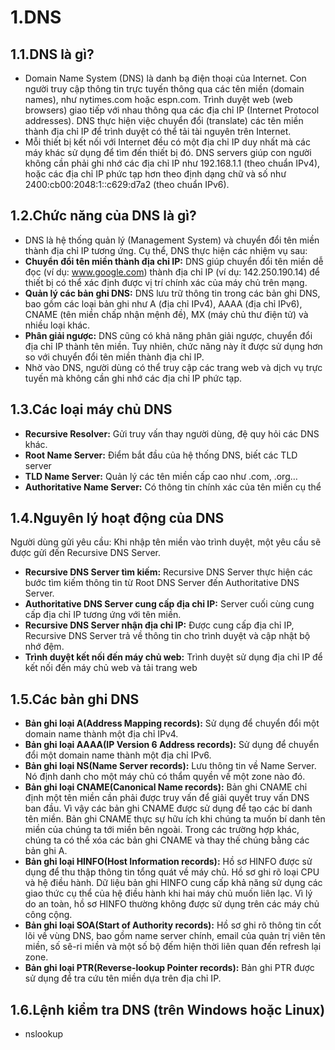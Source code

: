 # 1.DNS
## 1.1.DNS là gì?
- Domain Name System (DNS) là danh bạ điện thoại của Internet. Con người truy cập thông tin trực tuyến thông qua các tên miền (domain names), như nytimes.com hoặc espn.com. Trình duyệt web (web browsers) giao tiếp với nhau thông qua các địa chỉ IP (Internet Protocol addresses). DNS thực hiện việc chuyển đổi (translate) các tên miền thành địa chỉ IP để trình duyệt có thể tải tài nguyên trên Internet.
- Mỗi thiết bị kết nối với Internet đều có một địa chỉ IP duy nhất mà các máy khác sử dụng để tìm đến thiết bị đó. DNS servers giúp con người không cần phải ghi nhớ các địa chỉ IP như 192.168.1.1 (theo chuẩn IPv4), hoặc các địa chỉ IP phức tạp hơn theo định dạng chữ và số như 2400:cb00:2048:1::c629:d7a2 (theo chuẩn IPv6).
## 1.2.Chức năng của DNS là gì?
- DNS là hệ thống quản lý (Management System) và chuyển đổi tên miền thành địa chỉ IP tương ứng. Cụ thể, DNS thực hiện các nhiệm vụ sau:
- **Chuyển đổi tên miền thành địa chỉ IP:** DNS giúp chuyển đổi tên miền dễ đọc (ví dụ: www.google.com) thành địa chỉ IP (ví dụ: 142.250.190.14) để thiết bị có thể xác định được vị trí chính xác của máy chủ trên mạng.
- **Quản lý các bản ghi DNS:** DNS lưu trữ thông tin trong các bản ghi DNS, bao gồm các loại bản ghi như A (địa chỉ IPv4), AAAA (địa chỉ IPv6), CNAME (tên miền chấp nhận mệnh đề), MX (máy chủ thư điện tử) và nhiều loại khác.
- **Phân giải ngược:** DNS cũng có khả năng phân giải ngược, chuyển đổi địa chỉ IP thành tên miền. Tuy nhiên, chức năng này ít được sử dụng hơn so với chuyển đổi tên miền thành địa chỉ IP.
- Nhờ vào DNS, người dùng có thể truy cập các trang web và dịch vụ trực tuyến mà không cần ghi nhớ các địa chỉ IP phức tạp.
## 1.3.Các loại máy chủ DNS
- **Recursive Resolver:** Gửi truy vấn thay người dùng, đệ quy hỏi các DNS khác.
- **Root Name Server:** Điểm bắt đầu của hệ thống DNS, biết các TLD server
- **TLD Name Server:** Quản lý các tên miền cấp cao như .com, .org…
- **Authoritative Name Server:** Có thông tin chính xác của tên miền cụ thể
## 1.4.Nguyên lý hoạt động của DNS
Người dùng gửi yêu cầu: Khi nhập tên miền vào trình duyệt, một yêu cầu sẽ được gửi đến Recursive DNS Server.
- **Recursive DNS Server tìm kiếm:** Recursive DNS Server thực hiện các bước tìm kiếm thông tin từ Root DNS Server đến Authoritative DNS Server.
- **Authoritative DNS Server cung cấp địa chỉ IP:** Server cuối cùng cung cấp địa chỉ IP tương ứng với tên miền.
- **Recursive DNS Server nhận địa chỉ IP:** Được cung cấp địa chỉ IP, Recursive DNS Server trả về thông tin cho trình duyệt và cập nhật bộ nhớ đệm.
- **Trình duyệt kết nối đến máy chủ web:** Trình duyệt sử dụng địa chỉ IP để kết nối đến máy chủ web và tải trang web
## 1.5.Các bản ghi DNS
- **Bản ghi loại A(Address Mapping records):** Sử dụng để chuyển đổi một domain name thành một địa chỉ IPv4.
- **Bản ghi loại AAAA(IP Version 6 Address records):** Sử dụng để chuyển đổi một domain name thành một địa chỉ IPv6.
- **Bản ghi loại NS(Name Server records):** Lưu thông tin về Name Server. Nó định danh cho một máy chủ có thẩm quyền về một zone nào đó.
- **Bản ghi loại CNAME(Canonical Name records):** Bản ghi CNAME chỉ định một tên miền cần phải được truy vấn để giải quyết truy vấn DNS ban đầu. Vì vậy các bản ghi CNAME được sử dụng để tạo các bí danh tên miền. Bản ghi CNAME thực sự hữu ích khi chúng ta muốn bí danh tên miền của chúng ta tới miền bên ngoài. Trong các trường hợp khác, chúng ta có thể xóa các bản ghi CNAME và thay thế chúng bằng các bản ghi A.
- **Bản ghi loại HINFO(Host Information records):** Hồ sơ HINFO được sử dụng để thu thập thông tin tổng quát về máy chủ. Hồ sơ ghi rõ loại CPU và hệ điều hành. Dữ liệu bản ghi HINFO cung cấp khả năng sử dụng các giao thức cụ thể của hệ điều hành khi hai máy chủ muốn liên lạc. Vì lý do an toàn, hồ sơ HINFO thường không được sử dụng trên các máy chủ công cộng.
- **Bản ghi loại SOA(Start of Authority records):** Hồ sơ ghi rõ thông tin cốt lõi về vùng DNS, bao gồm name server chính, email của quản trị viên tên miền, số sê-ri miền và một số bộ đếm hiện thời liên quan đến refresh lại zone.
- **Bản ghi loại PTR(Reverse-lookup Pointer records):** Bản ghi PTR được sử dụng để tra cứu tên miền dựa trên địa chỉ IP.
## 1.6.Lệnh kiểm tra DNS (trên Windows hoặc Linux)
- nslookup
